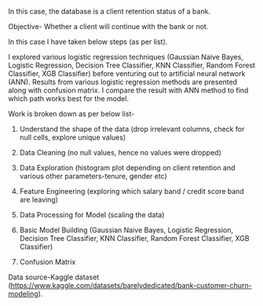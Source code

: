 In this case, the database is a client retention status of a bank. 

Objective- Whether a client will continue with the bank or not.

In this case I have taken below steps (as per list). 

I explored various logistic regression techniques (Gaussian Naive Bayes, Logistic Regression, Decision Tree Classifier, KNN Classifier, Random Forest Classifier, XGB Classifier)  before venturing out to artificial neural network (ANN). Results from various logistic regression methods are presented along with confusion matrix. 
I compare the result with ANN method to find which path works best for the model. 

Work is broken down as per below list-

1.	Understand the shape of the data (drop irrelevant columns, check for null cells, explore unique values)

2.	Data Cleaning (no null values, hence no values were dropped)

3.	Data Exploration (histogram plot depending on client retention and various other parameters-tenure, gender etc)

4.	Feature Engineering (exploring which salary band / credit score band are leaving)

5.	Data Processing for Model (scaling the data)

6.	Basic Model Building (Gaussian Naive Bayes, Logistic Regression, Decision Tree Classifier, KNN Classifier, Random Forest Classifier, XGB Classifier)

7.	Confusion Matrix

Data source-Kaggle dataset (https://www.kaggle.com/datasets/barelydedicated/bank-customer-churn-modeling).
